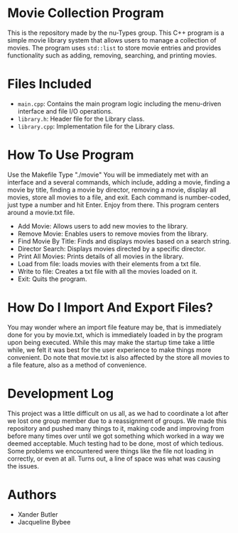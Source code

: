 # Movie Collection Program
This is the repository made by the nu-Types group. This C++ program is a simple movie library system that allows users to manage a collection of movies. The program uses `std::list` to store movie entries and provides functionality such as adding, removing, searching, and printing movies.

# Files Included
- `main.cpp`: Contains the main program logic including the menu-driven interface and file I/O operations.
- `library.h`: Header file for the Library class.
- `library.cpp`: Implementation file for the Library class.

# How To Use Program
Use the Makefile
Type "./movie"
You will be immediately met with an interface and a several commands, which include, adding a movie, finding a movie by title, finding a movie by director, removing a movie, display all movies, store all movies to a file, and exit. Each command is number-coded, just type a number and hit Enter. Enjoy from there. This program centers around a movie.txt file.

- Add Movie: Allows users to add new movies to the library.
- Remove Movie: Enables users to remove movies from the library.
- Find Movie By Title: Finds and displays movies based on a search string.
- Director Search: Displays movies directed by a specific director.
- Print All Movies: Prints details of all movies in the library.
- Load from file: loads movies with their elements from a txt file.
- Write to file: Creates a txt file with all the movies loaded on it.
- Exit: Quits the program.

# How Do I Import And Export Files?
You may wonder where an import file feature may be, that is immediately done for you by movie.txt, which is immediately loaded in by the program upon being executed. While this may make the startup time take a little while, we felt it was best for the user experience to make things more convenient. Do note that movie.txt is also affected by the store all movies to a file feature, also as a method of convenience.

# Development Log
This project was a little difficult on us all, as we had to coordinate a lot after we lost one group member due to a reassignment of groups. We made this repository and pushed many things to it, making code and improving from before many times over until we got something which worked in a way we deemed acceptable. Much testing had to be done, most of which tedious. Some problems we encountered were things like the file not loading in correctly, or even at all. Turns out, a line of space was what was causing the issues.

# Authors
- Xander Butler 
- Jacqueline Bybee
